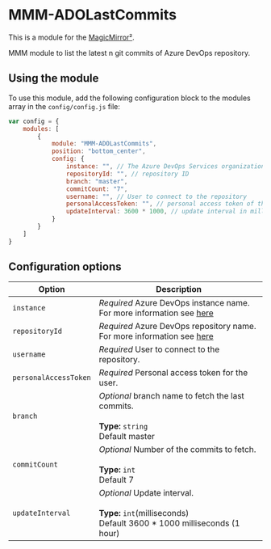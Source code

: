# MMM-ADOLastCommits

This is a module for the [MagicMirror²](https://github.com/MichMich/MagicMirror/).

MMM module to list the latest n git commits of Azure DevOps repository.

## Using the module

To use this module, add the following configuration block to the modules array in the `config/config.js` file:
```js
var config = {
    modules: [
        {
            module: "MMM-ADOLastCommits",
			position: "bottom_center",
			config: {
				instance: "", // The Azure DevOps Services organization
				repositoryId: "", // repository ID
				branch: "master",
				commitCount: "7",
				username: "", // User to connect to the repository
				personalAccessToken: "", // personal access token of the user
				updateInterval: 3600 * 1000, // update interval in milliseconds
			}
        }
    ]
}
```

## Configuration options

| Option           | Description
|----------------- |-----------
| `instance`        | *Required* Azure DevOps instance name. For more information see [here](https://docs.microsoft.com/en-us/rest/api/azure/devops/?view=azure-devops-rest-5.1#components-of-a-rest-api-requestresponse-pair)
| `repositoryId`        | *Required* Azure DevOps repository name. For more information see [here](https://docs.microsoft.com/en-us/rest/api/azure/devops/?view=azure-devops-rest-5.1#components-of-a-rest-api-requestresponse-pair)
| `username`        | *Required* User to connect to the repository.
| `personalAccessToken`        | *Required* Personal access token for the user.
| `branch`        | *Optional* branch name to fetch the last commits. <br><br>**Type:** `string` <br>Default master
| `commitCount`        | *Optional* Number of the commits to fetch. <br><br>**Type:** `int` <br>Default 7
| `updateInterval`        | *Optional* Update interval. <br><br>**Type:** `int`(milliseconds) <br>Default 3600 * 1000 milliseconds (1 hour)

